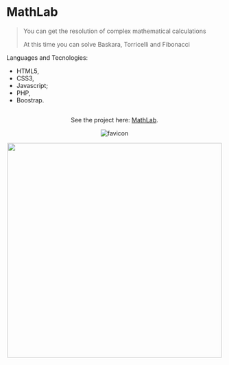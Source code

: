 # MathLab

> You can get the resolution of complex mathematical calculations
>
> At this time you can solve Baskara, Torricelli and Fibonacci

Languages and Tecnologies:

- HTML5,
- CSS3,
- Javascript;
- PHP,
- Boostrap.

## 
<div align='center'>
  
See the project here: [MathLab](https://math-lab.vercel.app/). 

![favicon](https://user-images.githubusercontent.com/68437256/221385617-ee103e1d-1f7f-4f8e-879d-d3a7398f8d4c.png)
 
<img src="https://user-images.githubusercontent.com/68437256/221276272-24b8fe69-6ea2-4e11-b715-82970d4b72ca.png" width="500">
  
</div>
